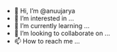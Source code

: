 - 👋 Hi, I’m @anuujarya
- 👀 I’m interested in ...
- 🌱 I’m currently learning ...
- 💞️ I’m looking to collaborate on ...
- 📫 How to reach me ...

<!---
anuujarya/anuujarya is a ✨ special ✨ repository because its `README.md` (this file) appears on your GitHub profile.
You can click the Preview link to take a look at your changes.
--->
